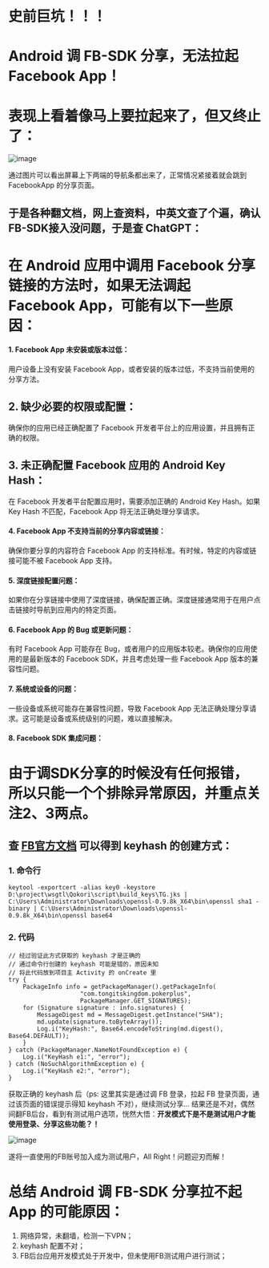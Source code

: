 # 史前巨坑！！！
# Android 调 FB-SDK 分享，无法拉起 Facebook App！

# 表现上看着像马上要拉起来了，但又终止了：

![image](https://github.com/liangzcn/blog/assets/15683811/e1f553eb-ab9e-49be-bc78-11f6f56b2d82)

通过图片可以看出屏幕上下两端的导航条都出来了，正常情况紧接着就会跳到 FacebookApp 的分享页面。

## 于是各种翻文档，网上查资料，中英文查了个遍，确认FB-SDK接入没问题，于是查 ChatGPT：

# 在 Android 应用中调用 Facebook 分享链接的方法时，如果无法调起 Facebook App，可能有以下一些原因：

#### 1. Facebook App 未安装或版本过低：
用户设备上没有安装 Facebook App，或者安装的版本过低，不支持当前使用的分享方法。

## 2. 缺少必要的权限或配置：
确保你的应用已经正确配置了 Facebook 开发者平台上的应用设置，并且拥有正确的权限。

## 3. 未正确配置 Facebook 应用的 Android Key Hash：
在 Facebook 开发者平台配置应用时，需要添加正确的 Android Key Hash。如果 Key Hash 不匹配，Facebook App 将无法正确处理分享请求。

#### 4. Facebook App 不支持当前的分享内容或链接：
确保你要分享的内容符合 Facebook App 的支持标准。有时候，特定的内容或链接可能不被 Facebook App 支持。

#### 5. 深度链接配置问题：
如果你在分享链接中使用了深度链接，确保配置正确。深度链接通常用于在用户点击链接时导航到应用内的特定页面。

#### 6. Facebook App 的 Bug 或更新问题：
有时 Facebook App 可能存在 Bug，或者用户的应用版本较老。确保你的应用使用的是最新版本的 Facebook SDK，并且考虑处理一些 Facebook App 版本的兼容性问题。

#### 7. 系统或设备的问题：
一些设备或系统可能存在兼容性问题，导致 Facebook App 无法正确处理分享请求。这可能是设备或系统级别的问题，难以直接解决。

#### 8. Facebook SDK 集成问题：


# 由于调SDK分享的时候没有任何报错，所以只能一个个排除异常原因，并重点关注2、3两点。
## 查 [FB官方文档](https://developers.facebook.com/docs/android/getting-started?locale=zh_CN#quick-start) 可以得到 keyhash 的创建方式：
### 1. 命令行 
```
keytool -exportcert -alias key0 -keystore D:\project\wsgtl\Qokori\script\build_keys\TG.jks | C:\Users\Administrator\Downloads\openssl-0.9.8k_X64\bin\openssl sha1 -binary | C:\Users\Administrator\Downloads\openssl-0.9.8k_X64\bin\openssl base64
```
### 2. 代码
```
// 经过验证此方式获取的 keyhash 才是正确的
// 通过命令行创建的 keyhash 可能是错的，原因未知
// 将此代码放到项目主 Activity 的 onCreate 里
try {
    PackageInfo info = getPackageManager().getPackageInfo(
                    "com.tongitskingdom.pokerplus",
                    PackageManager.GET_SIGNATURES);
    for (Signature signature : info.signatures) {
        MessageDigest md = MessageDigest.getInstance("SHA");
        md.update(signature.toByteArray());
        Log.i("KeyHash:", Base64.encodeToString(md.digest(), Base64.DEFAULT));
    }
} catch (PackageManager.NameNotFoundException e) {
    Log.i("KeyHash e1:", "error");
} catch (NoSuchAlgorithmException e) {
    Log.i("KeyHash e2:", "error");
}
```
获取正确的 keyhash 后（ps: 这里其实是通过调 FB 登录，拉起 FB 登录页面，通过该页面的错误提示得知 keyhash 不对），继续测试分享...
结果还是不对，偶然间翻FB后台，看到有测试用户选项，恍然大悟：**开发模式下是不是测试用户才能使用登录、分享这些功能？！**

![image](https://github.com/liangzcn/blog/assets/15683811/18e7c083-4444-47a7-9e35-006642f54e23)

遂将一直使用的FB账号加入成为测试用户，All Right！问题迎刃而解！


# 总结 Android 调 FB-SDK 分享拉不起 App 的可能原因：
1. 网络异常，未翻墙，检测一下VPN；
2. keyhash 配置不对；
3. FB后台应用开发模式处于开发中，但未使用FB测试用户进行测试；

